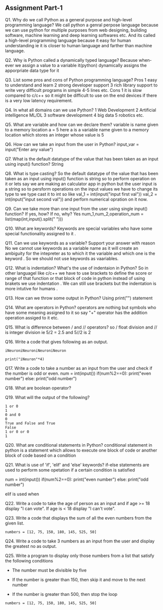 ## Assignment Part-1
Q1. Why do we call Python as a general purpose and high-level programming language?
We call python a genral perpose language because we can use python for multiple purposes from web designing, 
building software, machine learning and deep learning softwares etc.
And its called a high-level programming language because it easy for human understanding ie it is closer to human 
language and farther than machine language. 

Q2. Why is Python called a dynamically typed language?
Because when-ever we assign a value to a variable it(python) dynamically assigns the apporpriate data type for it 

Q3. List some pros and cons of Python programming language?
Pros 
1 easy to understand and learn
2 strong developer support 
3 rich library support to write very difficult programs in simple 4-5 lines etc.
Cons
1 it is slow compared to c/c++ so it might be difficult to use on the end devices if there is a very low latency requirement.


Q4. In what all domains can we use Python?
1 Web Development
2 Artificial intelligence ML/DL
3 software development
4 big data 
5 robotics etc.


Q5. What are variable and how can we declare them?
variable is name given to a memory location 
a = 5   here a is a variable name given to a memory location which stores an integer whose value is 5

Q6. How can we take an input from the user in Python?
input_var = input("Enter any value")

Q7. What is the default datatype of the value that has been taken as an input using input() function?
String

Q8. What is type casting?
So the default datatype of the value that has been taken as an input using input() function is string 
so to perform operation on it or lets say we are making an calculator app in python but the user input 
is a string so to persform operations on the input values we have to change its type to we type cast it to int 
so like 
val_1 = int(input("input first val"))
val_2 = int(input("input second val"))
and perforn numerical opration on it now.

Q9. Can we take more than one input from the user using single input() function? If yes, how? If no, why?
Yes 
num_1,num_2,operation_num = list(map(int,input().split(" ")))

Q10. What are keywords?
Keywords are special variables who have some special functionality assigned to it .

Q11. Can we use keywords as a variable? Support your answer with reason
No we cannot use keywords as a variable name as it will create an ambiguity for the intepreter as to which it the variable and which one is the keyword .
So we should not use keywords as vaariables.

Q12. What is indentation? What's the use of indentaion in Python?
So in other languagel like c/c++ we have to use brackets to define the score or range of that function or that block of code 
in python instead of using brakets we use indentation .
We can still use brackets but the indentation is more intutive for humans .

Q13. How can we throw some output in Python?
Using print("") statement

Q14. What are operators in Python?
operators are nothing but symbols who have some meaning assigned to it so say "+" operator has the addition operation assiged to it etc.

Q15. What is difference between / and // operators?
so / float division and // is integer division ie 5/2 = 2.5 and 5//2 is 2

Q16. Write a code that gives following as an output.
```
iNeuroniNeuroniNeuroniNeuron

print("iNeuron"*4)
```

Q17. Write a code to take a number as an input from the user and check if the number is odd or even.
num = int(input())
if(num%2==0):
  print("even number")
else:
  print("odd number")

Q18. What are boolean operator?


Q19. What will the output of the following?
```
1 or 0
1
0 and 0
0
True and False and True
False
1 or 0 or 0
1
```

Q20. What are conditional statements in Python?
conditional statement in python is a statement which allows to execute one block of code or another block of code based on a condition

Q21. What is use of 'if', 'elif' and 'else' keywords?
if-else statements are used to perform some opetation if a certain condition is satisfied 

num = int(input())
if(num%2==0):
  print("even number")
else:
  print("odd number")
  
elif is used when 


Q22. Write a code to take the age of person as an input and if age >= 18 display "I can vote". If age is < 18 display "I can't vote".

Q23. Write a code that displays the sum of all the even numbers from the given list.
```
numbers = [12, 75, 150, 180, 145, 525, 50]
```


Q24. Write a code to take 3 numbers as an input from the user and display the greatest no as output.

Q25. Write a program to display only those numbers from a list that satisfy the following conditions

- The number must be divisible by five

- If the number is greater than 150, then skip it and move to the next number

- If the number is greater than 500, then stop the loop
```
numbers = [12, 75, 150, 180, 145, 525, 50]
```
